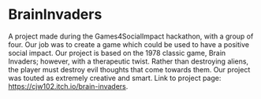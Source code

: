 # BrainInvaders
A project made during the Games4SocialImpact hackathon, with a group of four. Our job was to create a game which could be used to have a positive social impact. Our project is based on the 1978 classic game, Brain Invaders; however, with a therapeutic twist. Rather than destroying aliens, the player must destroy evil thoughts that come towards them. Our project was touted as extremely creative and smart. Link to project page: https://cjw102.itch.io/brain-invaders. 
